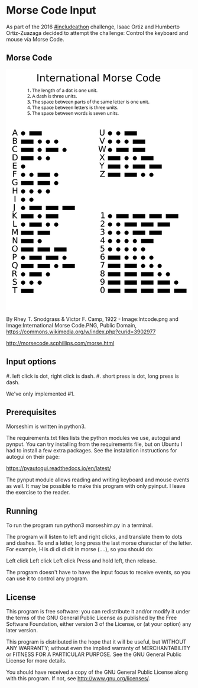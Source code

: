 # Morse Code Input

As part of the 2016 [#includeathon](http://hackathon.includegirls.com)
challenge, Isaac Ortiz and Humberto Ortiz-Zuazaga decided to attempt
the challenge: Control the keyboard and mouse vía Morse Code.

## Morse Code 

![Morse code chart](International_Morse_Code.svg)

By Rhey T. Snodgrass & Victor F. Camp, 1922 - Image:Intcode.png and
Image:International Morse Code.PNG, Public Domain,
https://commons.wikimedia.org/w/index.php?curid=3902977

http://morsecode.scphillips.com/morse.html

##  Input options

#. left click is dot, right click is dash.
#. short press is dot, long press is dash.

We've only implemented #1.

## Prerequisites

Morseshim is written in python3.

The requirements.txt files lists the python modules we use, autogui
and pynput. You can try installing from the requirements file, but on
Ubuntu I had to install a few extra packages. See the instalation
instructions for autogui on their page:

<https://pyautogui.readthedocs.io/en/latest/>

The pynput module allows reading and writing keyboard and mouse events
as well. It may be possible to make this program with only pyinput. I
leave the exercise to the reader.

## Running

To run the program run python3 morseshim.py in a terminal.

The program will listen to left and right clicks, and translate them
to dots and dashes. To end a letter, long press the last morse
character of the letter. For example, H is di di di dit in morse
(....), so you should do:

Left click
Left click
Left click
Press and hold left, then release.

The program doesn't have to have the input focus to receive events, so
you can use it to control any program.

## License

This program is free software: you can redistribute it and/or modify
it under the terms of the GNU General Public License as published by
the Free Software Foundation, either version 3 of the License, or (at
your option) any later version.

This program is distributed in the hope that it will be useful, but
WITHOUT ANY WARRANTY; without even the implied warranty of
MERCHANTABILITY or FITNESS FOR A PARTICULAR PURPOSE.  See the GNU
General Public License for more details.

You should have received a copy of the GNU General Public License
along with this program.  If not, see <http://www.gnu.org/licenses/>.
